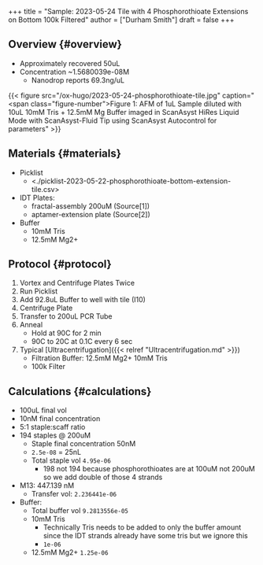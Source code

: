 +++
title = "Sample: 2023-05-24 Tile with 4 Phosphorothioate Extensions on Bottom 100k Filtered"
author = ["Durham Smith"]
draft = false
+++

## Overview {#overview}

-   Approximately recovered 50uL
-   Concentration ~1.5680039e-08M
    -   Nanodrop reports 69.3ng/uL

{{< figure src="/ox-hugo/2023-05-24-phosphorothioate-tile.jpg" caption="<span class=\"figure-number\">Figure 1: </span>AFM of 1uL Sample diluted with 10uL 10mM Tris + 12.5mM Mg Buffer imaged in ScanAsyst HiRes Liquid Mode with ScanAsyst-Fluid Tip using ScanAsyst Autocontrol for parameters" >}}


## Materials {#materials}

-   Picklist
    -   <./picklist-2023-05-22-phosphorothioate-bottom-extension-tile.csv>
-   IDT Plates:
    -   fractal-assembly 200uM (Source[1])
    -   aptamer-extension plate (Source[2])
-   Buffer
    -   10mM Tris
    -   12.5mM Mg2+


## Protocol {#protocol}

1.  Vortex and Centrifuge Plates Twice
2.  Run Picklist
3.  Add 92.8uL Buffer to well with tile (I10)
4.  Centrifuge Plate
5.  Transfer to 200uL PCR Tube
6.  Anneal
    -   Hold at 90C for 2 min
    -   90C to 20C at 0.1C every 6 sec
7.  Typical [Ultracentrifugation]({{< relref "Ultracentrifugation.md" >}})
    -   Filtration Buffer: 12.5mM Mg2+ 10mM Tris
    -   100k Filter


## Calculations {#calculations}

-   100uL final vol
-   10nM final concentration
-   5:1 staple:scaff ratio
-   194 staples @ 200uM
    -   Staple final concentration 50nM
    -   `2.5e-08` = 25nL
    -   Total staple vol `4.95e-06`
        -   198 not 194 because phosphorothioates are at 100uM not 200uM so we add double of those 4 strands
-   M13: 447.139 nM
    -   Transfer vol: `2.236441e-06`
-   Buffer:
    -   Total buffer vol `9.2813556e-05`
    -   10mM Tris
        -   Technically Tris needs to be added to only the buffer amount since the IDT strands already have some tris but we ignore this
        -   `1e-06`
    -   12.5mM Mg2+
        `1.25e-06`

